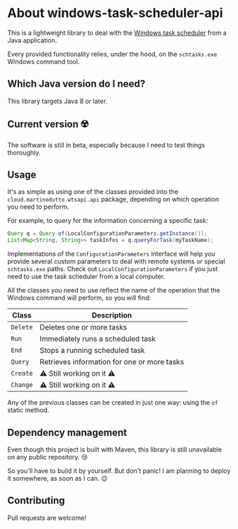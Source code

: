 # About windows-task-scheduler-api

This is a lightweight library to deal with the [Windows task scheduler](https://docs.microsoft.com/en-us/windows/win32/taskschd/task-scheduler-start-page) from a Java application.

Every provided functionality relies, under the hood, on the `schtasks.exe` Windows command tool.

## Which Java version do I need?

This library targets Java 8 or later.

## Current version :radioactive:

The software is still in beta, especially because I need to test things thoroughly.

## Usage

It's as simple as using one of the classes provided into the `cloud.martinodutto.wtsapi.api` package, depending on which operation you need to perform.

For example, to query for the information concerning a specific task:

```Java
Query q = Query.of(LocalConfigurationParameters.getInstance());
List<Map<String, String>> taskInfos = q.queryForTask(myTaskName);
```

Implementations of the `ConfigurationParameters` interface will help you provide several custom parameters to deal with remote systems or special `schtasks.exe` paths.
Check out `LocalConfigurationParameters` if you just need to use the task scheduler from a local computer.

All the classes you need to use reflect the name of the operation that the Windows command will perform, so you will find:

|     Class     | Description |
| ------------- | ------------- |
| `Delete`      | Deletes one or more tasks |
| `Run`         | Immediately runs a scheduled task  |
| `End`         | Stops a running scheduled task |
| `Query`       | Retrieves information for one or more tasks |
| `Create`      | :warning: Still working on it :warning: |
| `Change`      | :warning: Still working on it :warning: |

Any of the previous classes can be created in just one way: using the `of` static method.

## Dependency management

Even though this project is built with Maven, this library is still unavailable on any public repository. :cry:

So you'll have to build it by yourself.
But don't panic! I am planning to deploy it somewhere, as soon as I can. :wink:

## Contributing

Pull requests are welcome!
